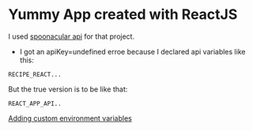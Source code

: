 # Yummy App created with ReactJS

I used [spoonacular api](https://spoonacular.com/food-api) for that project.

- I got an apiKey=undefined erroe because I declared api variables like this:

```
RECIPE_REACT...
```

But the true version is to be like that:

```
REACT_APP_API..
```

[Adding custom environment variables](https://create-react-app.dev/docs/adding-custom-environment-variables/)
